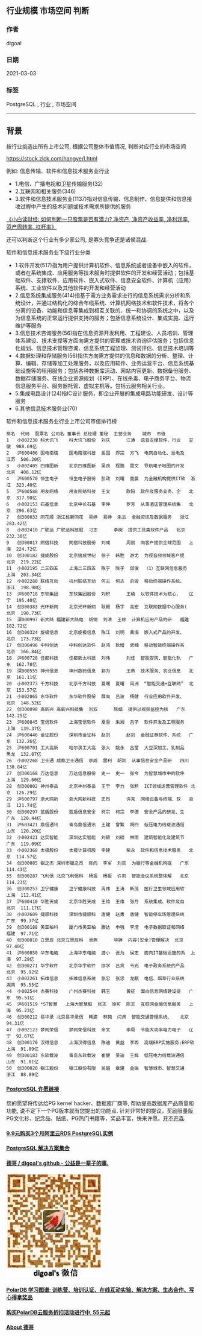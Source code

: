 ## 行业规模 市场空间 判断   
  
### 作者  
digoal  
  
### 日期  
2021-03-03   
  
### 标签  
PostgreSQL , 行业 , 市场空间   
  
----  
  
## 背景  
按行业挑选出所有上市公司, 根据公司整体市值情况, 判断对应行业的市场空间    
  
https://stock.zlck.com/hangye/I.html  
  
例如: 信息传输、软件和信息技术服务业行业  
  
- 1.电信、广播电视和卫星传输服务(32)  
- 2.互联网和相关服务(346)  
- 3.软件和信息技术服务业(1137)指对信息传输、信息制作、信息提供和信息接收过程中产生的技术问题或技术需求所提供的服务  
  
[《小白读财经: 如何判断一只股票是否有潜力?  净资产, 净资产收益率, 净利润率, 资产周转率, 杠杆率》](../202012/20201227_01.md)    
  
还可以判断这个行业有多少家公司, 是寡头竞争还是诸侯混战.    
  
软件和信息技术服务业下级行业分类  
- 1.软件开发(517)指为用户提供计算机软件、信息系统或者设备中嵌入的软件，或者在系统集成、应用服务等技术服务时提供软件的开发和经营活动；包括基础软件、支撑软件、应用软件、嵌入式软件、信息安全软件、计算机（应用）系统、工业软件以及其他软件的开发和经营活动  
- 2.信息系统集成服务(414)指基于需方业务需求进行的信息系统需求分析和系统设计，并通过结构化的综合布缆系统、计算机网络技术和软件技术，将各个分离的设备、功能和信息等集成到相互关联的、统一和协调的系统之中，以及为信息系统的正常运行提供支持的服务；包括信息系统设计、集成实施、运行维护等服务  
- 3.信息技术咨询服务(56)指在信息资源开发利用、工程建设、人员培训、管理体系建设、技术支撑等方面向需方提供的管理或技术咨询评估服务；包括信息化规划、信息技术管理咨询、信息系统工程监理、测试评估、信息技术培训等  
- 4.数据处理和存储服务(56)指供方向需方提供的信息和数据的分析、整理、计算、编辑、存储等加工处理服务，以及应用软件、业务运营平台、信息系统基础设施等的租用服务；包括各种数据库活动、网站内容更新、数据备份服务、数据存储服务、在线企业资源规划（ERP）、在线杀毒、电子商务平台、物流信息服务平台、服务器托管、虚拟主机等。包括云服务相关行业。  
- 5.集成电路设计(24)指IC设计服务，即企业开展的集成电路功能研发、设计等服务  
- 6.其他信息技术服务业(70)  
  
软件和信息技术服务业行业上市公司市值排行榜  
```  
排名	代码	股票名	公司名	董事长	总经理	董秘	主营业务	城市	市值  
1	小002230	科大讯飞	科大讯飞股份	刘庆		江涛	语音支撑软件、行业	安徽	988.69亿  
2	沪600406	国电南瑞	国电南瑞科技	奚国	郑宗	方飞	电网自动化、发电及	江苏	506.20亿  
3	小002405	四维图新	北京四维图新	吴劲	程鹏	雷文	导航电子地图的开发	北京	408.12亿  
4	沪600570	恒生电子	恒生电子股份	彭政	刘曙	童晨	为金融机构提供IT软	浙江	323.40亿  
5	沪600588	用友网络	用友网络科技	王文		欧阳	软件及服务业务、企	北京	317.98亿  
6	小002153	石基信息	北京中长石基	李仲		罗芳	从事酒店管理系统集	北京	296.63亿  
7	创300033	同花顺	浙江核新同花	易峥	易峥	朱志	金融资讯及数据服务	浙江	283.42亿  
8	小002410	广联达	广联达科技股	刁志		李树	提供工具类软件产品	北京	232.30亿  
9	创300017	网宿科技	网宿科技股份	刘成		周丽	向客户提供全球范围	上海	224.72亿  
10	创300182	捷成股份	北京捷成世纪	徐子	韩胜	游尤	为视音频领域客户提	北京	219.22亿  
11	小002195	二三四五	上海二三四五	陈于	陈于	邱俊	（1）互联网信息服务	上海	203.34亿  
12	小002280	联络互动	杭州联络互动	何志	何志	俞竣	移动终端操作系统、	浙江	198.98亿  
13	沪600718	东软集团	东软集团股份	刘积		王楠	以软件技术为核心，	辽宁	195.40亿  
14	创300383	光环新网	北京光环新网	耿殿	杨宇	高宏	互联网数据中心服务(	北京	190.73亿  
15	深000997	新大陆	福建新大陆电	胡钢	刘清	王栋	计算机应用产品的研	福建	182.72亿  
16	创300324	旋极信息	北京旋极信息	陈江	刘明	黄海	嵌入式产品的开发、	北京	173.73亿  
17	创300496	中科创达	中科创达软件	赵鸿	耿增	武楠	移动智能终端操作系	北京	166.84亿  
18	沪600728	佳都科技	佳都新太科技	刘伟		刘佳	智能安防、智能化轨	广东	162.78亿  
19	深000555	神州信息	神州数码信息	郭为		王燕	技术服务、农业信息	北京	161.11亿  
20	小002373	千方科技	北京千方科技	夏曙	夏曙	周洲	“智能交通+互联网”	北京	153.57亿  
21	小002065	东华软件	东华软件股份	薛向	吕波	杨健	行业应用软件开发、	北京	148.52亿  
22	创300098	高新兴	高新兴科技集	刘双		陈婧	提供以视频监控为核	广东	142.25亿  
23	沪600845	宝信软件	上海宝信软件	夏雪	朱湘	吕子	软件开发及工程服务	上海	139.37亿  
24	沪600446	金证股份	深圳市金证科	赵剑		赵剑	金融证券软件、系统	广东	132.26亿  
25	沪600701	工大高新	哈尔滨工大高	张大	姚永	吕莹	大豆深加工、乳制品	黑龙	132.07亿  
26	小002268	卫士通	成都卫士通信	李成	雷利	胡凯	从事信息安全产品研	四川	130.84亿  
27	创300168	万达信息	万达信息股份	史一	史一	张令	为智慧城市中的软件	上海	129.60亿  
28	创300002	神州泰岳	北京神州泰岳	王宁	李力	张黔	ICT领域运营管理软件	北京	126.29亿  
29	沪600797	浙大网新	浙大网新科技	史烈		许克	网络设备与终端、软	浙江	121.74亿  
30	创300297	蓝盾股份	蓝盾信息安全	柯宗	柯宗	李德	安全产品的研发、生	广东	120.44亿  
31	沪603421	鼎信通讯	青岛鼎信通讯	王建	曾繁	胡四	低压电力线载波通信	山东	120.20亿  
32	小002421	达实智能	深圳达实智能	刘磅	刘磅	林雨	建筑智能化及建筑节	广东	119.09亿  
33	小002368	太极股份	太极计算机股	李建		柴永	软件和信息技术服务	北京	114.57亿  
34	创300085	银之杰	深圳市银之杰	陈向	李军	刘奕	为银行等金融机构提	广东	114.43亿  
35	创300287	飞利信	北京飞利信科	杨振	杨振	许莉	智能会议系统整体解	北京	114.23亿  
36	创300253	卫宁健康	卫宁健康科技	周炜	王涛	靳茂	医疗卫生领域应用软	上海	112.41亿  
37	沪600410	华胜天成	北京华胜天成	王维	王维	张月	系统集成、软件及自	北京	111.17亿  
38	小002609	捷顺科技	深圳市捷顺科	唐健	赵勇	唐健	智能停车场管理系统	广东	99.37亿  
39	创300188	美亚柏科	厦门市美亚柏	滕达	申强	李滢	电子数据取证和网络	福建	97.71亿  
40	创300010	立思辰	北京立思辰科	池燕		华婷	内容(安全)管理解决	北京	97.40亿  
41	沪600850	华东电脑	上海华东电脑	游小	张为	侯志	面向IT基础设施的系	上海	97.29亿  
42	创300271	华宇软件	北京华宇软件	邵学	吕宾	韦光	电子政务系统的产品	北京	95.92亿  
43	小002261	拓维信息	拓维信息系统	张忠	张忠	龙麒	电信、烟草行业系统	湖南	95.55亿  
44	小002544	杰赛科技	广州杰赛科技	韩玉		黄征	面向信息网络建设提	广东	95.51亿  
45	沪601519	*ST智慧	上海大智慧股	张志	徐可	陈志	互联网金融信息服务	上海	95.23亿  
46	创300212	易华录	北京易华录信	韩建	林拥	闫肃	智能交通管理系统、	北京	94.31亿  
47	小002123	梦网荣信	梦网荣信科技	余文		李局	节能大功率电力电子	辽宁	92.67亿  
48	创300170	汉得信息	上海汉得信息	陈迪	黄益	李西	高端ERP实施服务;ERP软	上海	91.89亿  
49	创300183	东软载波	青岛东软载波	崔健	吴迪	王辉	低压电力线载波通信	山东	91.01亿  
50	创300020	银江股份	银江股份有限	吴越	章建	金振	智慧城市、智慧交通	浙江	88.89亿  
```  
    
   
  
#### [PostgreSQL 许愿链接](https://github.com/digoal/blog/issues/76 "269ac3d1c492e938c0191101c7238216")
您的愿望将传达给PG kernel hacker、数据库厂商等, 帮助提高数据库产品质量和功能, 说不定下一个PG版本就有您提出的功能点. 针对非常好的提议，奖励限量版PG文化衫、纪念品、贴纸、PG热门书籍等，奖品丰富，快来许愿。[开不开森](https://github.com/digoal/blog/issues/76 "269ac3d1c492e938c0191101c7238216").  
  
  
#### [9.9元购买3个月阿里云RDS PostgreSQL实例](https://www.aliyun.com/database/postgresqlactivity "57258f76c37864c6e6d23383d05714ea")
  
  
#### [PostgreSQL 解决方案集合](https://yq.aliyun.com/topic/118 "40cff096e9ed7122c512b35d8561d9c8")
  
  
#### [德哥 / digoal's github - 公益是一辈子的事.](https://github.com/digoal/blog/blob/master/README.md "22709685feb7cab07d30f30387f0a9ae")
  
  
![digoal's wechat](../pic/digoal_weixin.jpg "f7ad92eeba24523fd47a6e1a0e691b59")
  
  
#### [PolarDB 学习图谱: 训练营、培训认证、在线互动实验、解决方案、生态合作、写心得拿奖品](https://www.aliyun.com/database/openpolardb/activity "8642f60e04ed0c814bf9cb9677976bd4")
  
  
#### [购买PolarDB云服务折扣活动进行中, 55元起](https://www.aliyun.com/activity/new/polardb-yunparter?userCode=bsb3t4al "e0495c413bedacabb75ff1e880be465a")
  
  
#### [About 德哥](https://github.com/digoal/blog/blob/master/me/readme.md "a37735981e7704886ffd590565582dd0")
  
